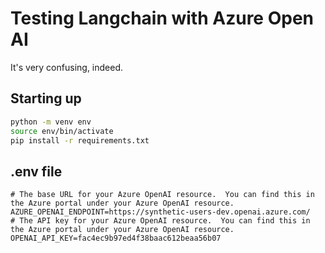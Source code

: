 # Testing Langchain with Azure Open AI

It's very confusing, indeed.

## Starting up

```bash
python -m venv env
source env/bin/activate
pip install -r requirements.txt
```

## .env file

```
# The base URL for your Azure OpenAI resource.  You can find this in the Azure portal under your Azure OpenAI resource.
AZURE_OPENAI_ENDPOINT=https://synthetic-users-dev.openai.azure.com/
# The API key for your Azure OpenAI resource.  You can find this in the Azure portal under your Azure OpenAI resource.
OPENAI_API_KEY=fac4ec9b97ed4f38baac612beaa56b07
```